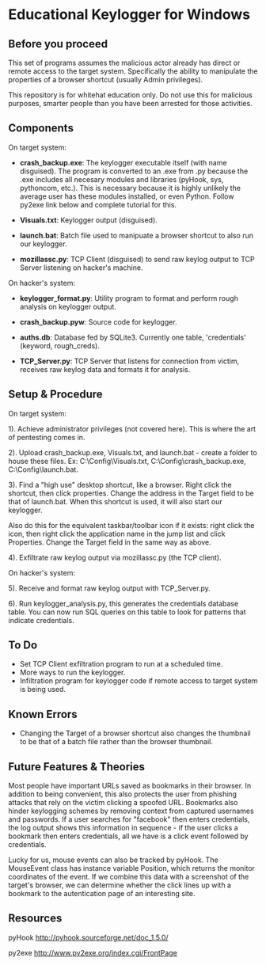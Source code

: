# Educational Keylogger for Windows

## Before you proceed

This set of programs assumes the malicious actor already has direct or remote access to the target system.  Specifically the ability to manipulate the properties of a browser shortcut (usually Admin privileges).  

This repository is for whitehat education only.  Do not use this for malicious purposes, smarter people than you have been arrested for those activities.  

## Components

On target system:

- **crash_backup.exe**: The keylogger executable itself (with name disguised).  The program is converted to an .exe from .py because the  .exe includes all necesary modules and libraries (pyHook, sys, pythoncom, etc.).  This is necessary because it is highly unlikely the average user has these modules installed, or even Python.  Follow py2exe link below and complete tutorial for this.  

- **Visuals.txt**: Keylogger output (disguised).

- **launch.bat**: Batch file used to manipuate a browser shortcut to also run our keylogger.

- **mozillassc.py**: TCP Client (disguised) to send raw keylog output to TCP Server listening on hacker's machine.


On hacker's system:

- **keylogger_format.py**: Utility program to format and perform rough analysis on keylogger output.

- **crash_backup.pyw**: Source code for keylogger.  

- **auths.db**: Database fed by SQLite3.  Currently one table, 'credentials' (keyword, rough_creds).

- **TCP_Server.py**: TCP Server that listens for connection from victim, receives raw keylog data and formats it for analysis.


## Setup & Procedure

On target system:

1). Achieve administrator privileges (not covered here).  This is where the art of pentesting comes in.    

2). Upload crash_backup.exe, Visuals.txt, and launch.bat - create a folder to house these files.  Ex: C:\Config\Visuals.txt, C:\Config\crash_backup.exe, C:\Config\launch.bat.

3). Find a "high use" desktop shortcut, like a browser.  Right click the shortcut, then click properties.  Change the address in the Target field to be that of launch.bat.  When this shortcut is used, it will also start our keylogger.

Also do this for the equivalent taskbar/toolbar icon if it exists: right click the icon, then right click the application name in the jump list and click Properties.  Change the Target field in the same way as above.  

4). Exfiltrate raw keylog output via mozillassc.py (the TCP client).  


On hacker's system:

5). Receive and format raw keylog output with TCP_Server.py.

6). Run keylogger_analysis.py, this generates the credentials database table.  You can now run SQL queries on this table to look for patterns that indicate credentials.   


## To Do

- Set TCP Client exfiltration program to run at a scheduled time.  
- More ways to run the keylogger.    
- Infiltration program for keylogger code if remote access to target system is being used.  


## Known Errors

- Changing the Target of a browser shortcut also changes the thumbnail to be that of a batch file rather than the browser thumbnail.


## Future Features & Theories

Most people have important URLs saved as bookmarks in their browser.  In addition to being convenient, this also protects the user from   phishing attacks that rely on the victim clicking a spoofed URL.  Bookmarks also hinder keylogging schemes by removing context from       captured usernames and passwords.  If a user searches for "facebook" then enters credentials, the log output shows this information in     sequence - if the user clicks a bookmark then enters credentials, all we have is a click event followed by credentials.

Lucky for us, mouse events can also be tracked by pyHook.  The MouseEvent class has instance variable Position, which returns the monitor coordinates of the event.  If we combine this data with a screenshot of the target's browser, we can determine whether the click lines up with a bookmark to the autentication page of an interesting site.    


## Resources

pyHook
http://pyhook.sourceforge.net/doc_1.5.0/ 

py2exe
http://www.py2exe.org/index.cgi/FrontPage
